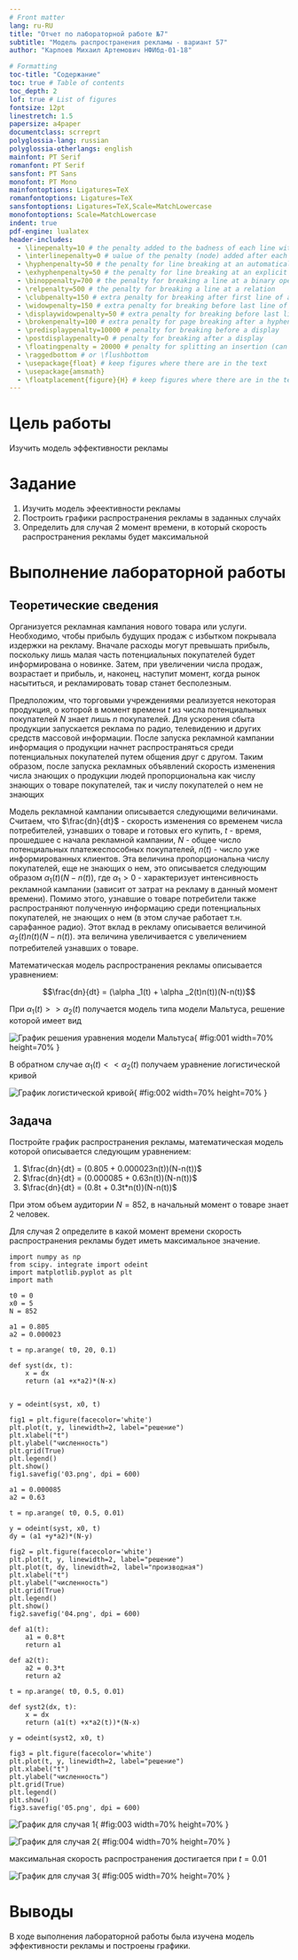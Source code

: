 ```yaml
---
# Front matter
lang: ru-RU
title: "Отчет по лабораторной работе №7"
subtitle: "Модель распространения рекламы - вариант 57"
author: "Карпоев Михаил Артемович НФИбд-01-18"

# Formatting
toc-title: "Содержание"
toc: true # Table of contents
toc_depth: 2
lof: true # List of figures
fontsize: 12pt
linestretch: 1.5
papersize: a4paper
documentclass: scrreprt
polyglossia-lang: russian
polyglossia-otherlangs: english
mainfont: PT Serif
romanfont: PT Serif
sansfont: PT Sans
monofont: PT Mono
mainfontoptions: Ligatures=TeX
romanfontoptions: Ligatures=TeX
sansfontoptions: Ligatures=TeX,Scale=MatchLowercase
monofontoptions: Scale=MatchLowercase
indent: true
pdf-engine: lualatex
header-includes:
  - \linepenalty=10 # the penalty added to the badness of each line within a paragraph (no associated penalty node) Increasing the υalue makes tex try to haυe fewer lines in the paragraph.
  - \interlinepenalty=0 # υalue of the penalty (node) added after each line of a paragraph.
  - \hyphenpenalty=50 # the penalty for line breaking at an automatically inserted hyphen
  - \exhyphenpenalty=50 # the penalty for line breaking at an explicit hyphen
  - \binoppenalty=700 # the penalty for breaking a line at a binary operator
  - \relpenalty=500 # the penalty for breaking a line at a relation
  - \clubpenalty=150 # extra penalty for breaking after first line of a paragraph
  - \widowpenalty=150 # extra penalty for breaking before last line of a paragraph
  - \displaywidowpenalty=50 # extra penalty for breaking before last line before a display math
  - \brokenpenalty=100 # extra penalty for page breaking after a hyphenated line
  - \predisplaypenalty=10000 # penalty for breaking before a display
  - \postdisplaypenalty=0 # penalty for breaking after a display
  - \floatingpenalty = 20000 # penalty for splitting an insertion (can only be split footnote in standard LaTeX)
  - \raggedbottom # or \flushbottom
  - \usepackage{float} # keep figures where there are in the text
  - \usepackage{amsmath}
  - \floatplacement{figure}{H} # keep figures where there are in the text
---
```


# Цель работы

Изучить модель эффективности рекламы

# Задание

1.	Изучить модель эфеективности рекламы
2.	Построить графики распространения рекламы в заданных случайх
3.	Определить для случая 2 момент времени, в который скорость распространения рекламы будет максимальной

# Выполнение лабораторной работы

## Теоретические сведения

Организуется рекламная кампания нового товара или услуги. Необходимо, чтобы прибыль будущих продаж с избытком покрывала издержки на рекламу. Вначале расходы могут превышать прибыль, поскольку лишь малая часть потенциальных покупателей будет информирована о новинке. Затем, при увеличении числа продаж, возрастает и прибыль, и, наконец, наступит момент, когда рынок насытиться, и рекламировать товар станет бесполезным.

Предположим, что торговыми учреждениями реализуется некоторая продукция, о которой в момент времени $t$ из числа потенциальных покупателей $N$ знает лишь $n$ покупателей. Для ускорения сбыта продукции запускается реклама по радио, телевидению и других средств массовой информации. После запуска рекламной кампании информация о продукции начнет распространяться среди потенциальных покупателей путем общения друг с другом. Таким образом, после запуска рекламных объявлений скорость изменения числа знающих о продукции людей пропорциональна как числу знающих о товаре покупателей, так и числу покупателей о нем не знающих

Модель рекламной кампании описывается следующими величинами.
Считаем, что $\frac{dn}{dt}$ - скорость изменения со временем числа потребителей, узнавших о товаре и готовых его купить,
$t$ - время, прошедшее с начала рекламной кампании,
$N$ - общее число потенциальных платежеспособных покупателей,
$n(t)$ - число  уже информированных клиентов.
Эта величина пропорциональна числу покупателей, еще не знающих о нем, это описывается следующим образом
$\alpha _1(t)(N-n(t))$, где $\alpha _1>0$ -  характеризует интенсивность рекламной кампании (зависит от затрат на рекламу в данный момент времени).
Помимо этого, узнавшие о товаре потребители также распространяют полученную информацию среди потенциальных покупателей, не знающих о нем (в этом случае работает т.н. сарафанное радио). Этот вклад в рекламу описывается величиной  $\alpha _2(t)n(t)(N-n(t))$. эта величина увеличивается с увеличением потребителей узнавших о товаре.

Математическая модель распространения рекламы описывается уравнением:

$$\frac{dn}{dt} = (\alpha _1(t) + \alpha _2(t)n(t))(N-n(t))$$

При $\alpha _1(t) >> \alpha _2(t)$ получается модель типа модели Мальтуса, решение которой имеет вид 

![График решения уравнения модели Мальтуса](image/01.png){ #fig:001 width=70% height=70% }

В обратном случае $\alpha _1(t) << \alpha _2(t)$ получаем уравнение логистической кривой

![График логистической кривой](image/02.png){ #fig:002 width=70% height=70% }



## Задача

Постройте график распространения рекламы, математическая модель которой описывается следующим уравнением:

1.	$\frac{dn}{dt} = (0.805 + 0.000023n(t))(N-n(t))$
2.	$\frac{dn}{dt} = (0.000085 + 0.63n(t))(N-n(t))$
3.	$\frac{dn}{dt} = (0.8t + 0.3t*n(t))(N-n(t))$

При этом объем аудитории $N = 852$, в начальный момент о товаре знает 2 человек.

Для случая 2 определите в какой момент времени скорость распространения рекламы будет иметь максимальное значение.

```
import numpy as np
from scipy. integrate import odeint
import matplotlib.pyplot as plt
import math

t0 = 0
x0 = 5
N = 852

a1 = 0.805
a2 = 0.000023

t = np.arange( t0, 20, 0.1)

def syst(dx, t):
    x = dx
    return (a1 +x*a2)*(N-x)


y = odeint(syst, x0, t)

fig1 = plt.figure(facecolor='white')
plt.plot(t, y, linewidth=2, label="решение")
plt.xlabel("t")
plt.ylabel("численность")
plt.grid(True)
plt.legend()
plt.show()
fig1.savefig('03.png', dpi = 600)

a1 = 0.000085
a2 = 0.63

t = np.arange( t0, 0.5, 0.01)

y = odeint(syst, x0, t)
dy = (a1 +y*a2)*(N-y)

fig2 = plt.figure(facecolor='white')
plt.plot(t, y, linewidth=2, label="решение")
plt.plot(t, dy, linewidth=2, label="производная")
plt.xlabel("t")
plt.ylabel("численность")
plt.grid(True)
plt.legend()
plt.show()
fig2.savefig('04.png', dpi = 600)

def a1(t): 
    a1 = 0.8*t
    return a1

def a2(t): 
    a2 = 0.3*t
    return a2

t = np.arange( t0, 0.5, 0.01)

def syst2(dx, t):
    x = dx
    return (a1(t) +x*a2(t))*(N-x)

y = odeint(syst2, x0, t)

fig3 = plt.figure(facecolor='white')
plt.plot(t, y, linewidth=2, label="решение")
plt.xlabel("t")
plt.ylabel("численность")
plt.grid(True)
plt.legend()
plt.show()
fig3.savefig('05.png', dpi = 600)
```

![График для случая 1](image/03.png){ #fig:003 width=70% height=70% }

![График для случая 2](image/04.png){ #fig:004 width=70% height=70% }

максимальная скорость распространения достигается при $t=0.01$

![График для случая 3](image/05.png){ #fig:005 width=70% height=70% }

# Выводы
В ходе выполнения лабораторной работы была изучена модель эффективности рекламы и построены графики.